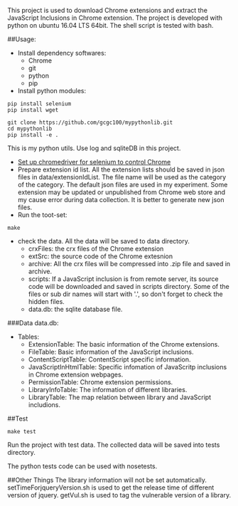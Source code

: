 This project is used to download Chrome extensions and extract the JavaScript Inclusions in Chrome extension.
The project is developed with python on ubuntu 16.04 LTS 64bit.
The shell script is tested with bash.

##Usage:
* Install dependency softwares:
    * Chrome
    * git
    * python
    * pip
* Install python modules:
```
pip install selenium
pip install wget
```
```
git clone https://github.com/gcgc100/mypythonlib.git
cd mypythonlib
pip install -e .
```
This is my python utils. Use log and sqliteDB in this project.
* [Set up chromedriver for selenium to control Chrome](http://chromedriver.chromium.org/getting-started)
* Prepare extension id list. All the extension lists should be saved in json files in data/extensionIdList. The file name will be used as the category of the category.
The default json files are used in my experiment.
Some extension may be updated or unpublished from Chrome web store and my cause error during data collection.
It is better to generate new json files.
* Run the toot-set:
```
make
```
* check the data. All the data will be saved to data directory.
    * crxFiles: the crx files of the Chrome extension
    * extSrc: the source code of the Chrome extesnion
    * archive: All the crx files will be compressed into .zip file and saved in archive.
    * scripts: If a JavaScript inclusion is from remote server, its source code will be downloaded and saved in scripts directory. Some of the files or sub dir names will start with '.', so don't forget to check the hidden files.
    * data.db: the sqlite database file.


###Data
data.db:
* Tables:
    * ExtensionTable: The basic information of the Chrome extensions.
    * FileTable: Basic information of the JavaScript inclusions.
    * ContentScriptTable: ContentScript specific information.
    * JavaScriptInHtmlTable: Specific infomation of JavaScritp inclusions in Chrome extension webpages.
    * PermissionTable: Chrome extension permissions.
    * LibraryInfoTable: The information of different libraries.
    * LibraryTable: The map relation between library and JavaScript includions.


##Test
```
make test
```
Run the project with test data. The collected data will be saved into tests directory.

The python tests code can be used with nosetests.

##Other Things
The library information will not be set automatically.
setTimeForjqueryVersion.sh is used to get the release time of different version of jquery.
getVul.sh is used to tag the vulnerable version of a library.
